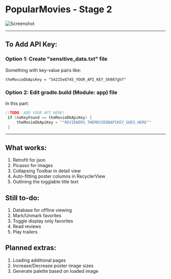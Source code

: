 # PopularMovies - Stage 2

![Screenshot](https://user-images.githubusercontent.com/892302/42668034-6334e49c-8603-11e8-8afc-88f66a441e87.gif)

---

## To Add API Key:

### Option 1: Create "sensitive_data.txt" file

Something with key-value pairs like:

`theMovieDbApiKey = "54215e8745_YOUR_API_KEY_56987gh7"`

### Option 2: Edit gradle.build (Module: app) file

In this part:

```java
//TODO: ADD YOUR API HERE!
 if (noKeyFound == theMovieDbApiKey) {
     theMovieDbApiKey = '"REVIEWERS_THEMOVIEDBAPIKEY_GOES_HERE"'
 }
 ```

 ---


## What works:

1. Retrofit for json
2. Picasso for images
3. Collapsing Toolbar in detail view
4. Auto-fitting poster columns in RecyclerView
5. Outlining the togglable title text

## Still to-do:

1. Database for offline viewing
2. Mark/Unmark favorites
3. Toggle display only favorites
4. Read reviews
5. Play trailers

## Planned extras:
1. Loading additional pages
2. Increase/Decrease poster image sizes
3. Generate palette based on loaded image